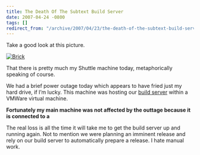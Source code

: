 ```yaml
---
title: The Death Of The Subtext Build Server
date: 2007-04-24 -0800
tags: []
redirect_from: "/archive/2007/04/23/the-death-of-the-subtext-build-server.aspx/"
---
```


Take a good look at this picture.

[![Brick](https://haacked.com/images/haacked_com/WindowsLiveWriter/TheDeathOfTheSubtextBuildServer_14D3F/Brick_thumb%5B3%5D.jpg)](https://haacked.com/images/haacked_com/WindowsLiveWriter/TheDeathOfTheSubtextBuildServer_14D3F/Brick%5B5%5D.jpg "A Brick")

That there is pretty much my Shuttle machine today, metaphorically
speaking of course.

We had a brief power outage today which appears to have fried just my
hard drive, if I’m lucky. This machine was hosting our [build
server](https://haacked.com/archive/2006/05/03/SubtextCruisingInCruiseControl.NET.aspx "Description of our build server setup")
within a VMWare virtual machine.

**Fortunately my main machine was not affected by the outtage because it
is connected to a**

The real loss is all the time it will take me to get the build server up
and running again. Not to mention we were planning an imminent release
and rely on our build server to automatically prepare a release. I hate
manual work.

